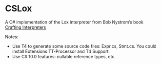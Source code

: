 # CSLox
A C# implementation of the Lox interpreter from Bob Nystrom’s book [Crafting Interpreters](https://craftinginterpreters.com)

Notes:
* Use T4 to generate some source code files: Expr.cs, Stmt.cs. You could install Extensions TT-Processor and T4 Support.
* Use C# 10.0 features: nullable reference types, etc.
